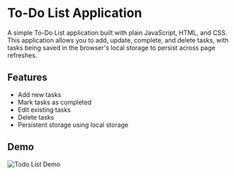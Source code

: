 # To-Do List Application

A simple To-Do List application built with plain JavaScript, HTML, and CSS. This application allows you to add, update, complete, and delete tasks, with tasks being saved in the browser's local storage to persist across page refreshes.

## Features

- Add new tasks
- Mark tasks as completed
- Edit existing tasks
- Delete tasks
- Persistent storage using local storage

## Demo

![Todo List Demo](https://ik.imagekit.io/freshman/final-app_dPFLhFnTI.gif)
